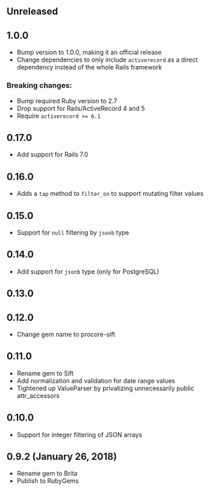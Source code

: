 ## Unreleased

## 1.0.0

- Bump version to 1.0.0, making it an official release
- Change dependencies to only include `activerecord` as a direct dependency instead of the whole Rails framework
### Breaking changes:
- Bump required Ruby version to 2.7
- Drop support for Rails/ActiveRecord 4 and 5
- Require `activerecord >= 6.1`

## 0.17.0

- Add support for Rails 7.0

## 0.16.0

- Adds a `tap` method to `filter_on` to support mutating filter values

## 0.15.0

- Support for `null` filtering by `jsonb` type

## 0.14.0

- Add support for `jsonb` type (only for PostgreSQL)

## 0.13.0

## 0.12.0

- Change gem name to procore-sift

## 0.11.0

- Rename gem to Sift
- Add normalization and validation for date range values
- Tightened up ValueParser by privatizing unnecessarily public attr_accessors

## 0.10.0

- Support for integer filtering of JSON arrays

## 0.9.2 (January 26, 2018)

- Rename gem to Brita
- Publish to RubyGems
